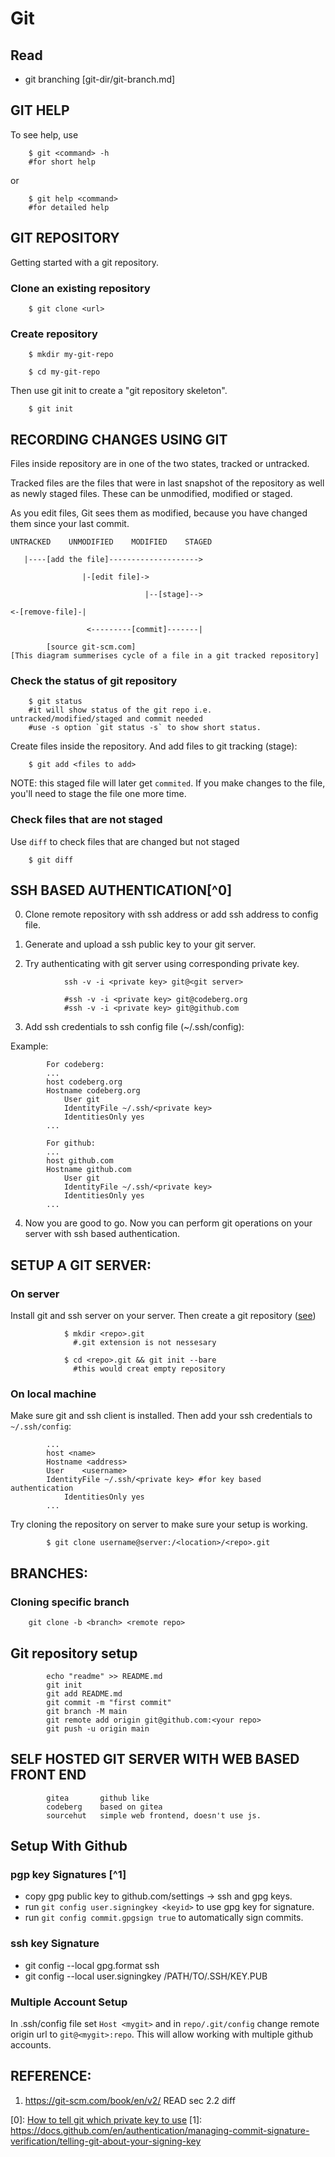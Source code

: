 Git
===

## Read
- git branching [git-dir/git-branch.md]

## GIT HELP

To see help, use

``` 
    $ git <command> -h
    #for short help
```

or

```
    $ git help <command>
    #for detailed help
```

## GIT REPOSITORY

Getting started with a git repository. 

### Clone an existing repository

``` 
    $ git clone <url>
``` 

### Create repository

```
    $ mkdir my-git-repo
    
    $ cd my-git-repo
```

Then use git init to create a "git repository skeleton".

``` 
    $ git init   
``` 

## RECORDING CHANGES USING GIT

Files inside repository are in one of the two states, tracked or 
untracked. 

Tracked files are the files that were in last snapshot of the 
repository as well as newly staged files. These can be unmodified, 
modified or staged. 

As you edit files, Git sees them as modified, because you have 
changed them since your last commit.

```
UNTRACKED    UNMODIFIED    MODIFIED    STAGED

   |----[add the file]-------------------->

                |-[edit file]->

                              |--[stage]-->
    
<-[remove-file]-|
            
                 <---------[commit]-------|

        [source git-scm.com]
[This diagram summerises cycle of a file in a git tracked repository]
```

### Check the status of git repository

``` 
    $ git status
    #it will show status of the git repo i.e. untracked/modified/staged and commit needed         
    #use -s option `git status -s` to show short status.
```

Create files inside the repository. And add files to git tracking (stage):

``` 
    $ git add <files to add>
```
NOTE: this staged file will later get `commited`. If you 
make changes to the file, you'll need to stage the file one more time.
    
### Check files that are not staged

Use `diff` to check files that are changed but not staged

```
    $ git diff
``` 

## SSH BASED AUTHENTICATION[^0]

0. Clone remote repository with ssh address or add ssh address to config file.

1. Generate and upload a ssh public key to your git server.

2. Try authenticating with git server using corresponding private key.

```
            ssh -v -i <private key> git@<git server>

            #ssh -v -i <private key> git@codeberg.org
            #ssh -v -i <private key> git@github.com
``` 

3. Add ssh credentials to ssh config file (~/.ssh/config):

Example:
```
        For codeberg:       
        ...
        host codeberg.org
        Hostname codeberg.org
            User git
            IdentityFile ~/.ssh/<private key>
            IdentitiesOnly yes
        ...
``` 
```
        For github:
        ...
        host github.com 
        Hostname github.com
            User git
            IdentityFile ~/.ssh/<private key>
            IdentitiesOnly yes
        ...
```

4. Now you are good to go. Now you can perform git operations
on your server with ssh based authentication.

## SETUP A GIT SERVER:

### On server

Install git and ssh server on your server. Then create a git repository
([see](#create-repository))

``` 
            $ mkdir <repo>.git
              #.git extension is not nessesary
```     

```
            $ cd <repo>.git && git init --bare
              #this would creat empty repository
```

### On local machine 

Make sure git and ssh client is installed. Then add your ssh
credentials to  `~/.ssh/config`:

```
        ...
        host <name>
        Hostname <address>
        User    <username>
        IdentityFile ~/.ssh/<private key> #for key based authentication
            IdentitiesOnly yes
        ...
```

Try cloning the repository on server to make sure your setup
is working.

```
        $ git clone username@server:/<location>/<repo>.git
``` 

## BRANCHES:

### Cloning specific branch

```     
    git clone -b <branch> <remote repo>
```

## Git repository setup

```
        echo "readme" >> README.md
        git init
        git add README.md
        git commit -m "first commit"
        git branch -M main
        git remote add origin git@github.com:<your repo>
        git push -u origin main
```

## SELF HOSTED GIT SERVER WITH WEB BASED FRONT END

```
        gitea       github like
        codeberg    based on gitea
        sourcehut   simple web frontend, doesn't use js.    
```


## Setup With Github

### pgp key Signatures [^1]

- copy gpg public key to github.com/settings -> ssh and gpg keys.
- run `git config user.signingkey <keyid>` to use gpg key for signature.
- run `git config commit.gpgsign true` to automatically sign commits.

### ssh key Signature
- git config --local gpg.format ssh
- git config --local user.signingkey /PATH/TO/.SSH/KEY.PUB



### Multiple Account Setup

In .ssh/config file set `Host <mygit>` and in `repo/.git/config` change remote
origin url to `git@<mygit>:repo`. This will allow working with multiple github
accounts.

## REFERENCE:
1. https://git-scm.com/book/en/v2/ READ sec 2.2 diff


[0]: [How to tell git which private key to use](http://web.archive.org/web/20220713052923/https://superuser.com/questions/232373/how-to-tell-git-which-private-key-to-use)
[1]: https://docs.github.com/en/authentication/managing-commit-signature-verification/telling-git-about-your-signing-key
